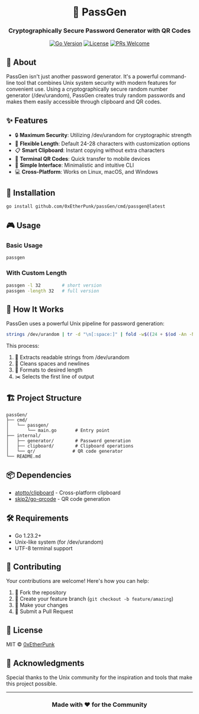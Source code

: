 <div align="center">

# 🔐 PassGen

### Cryptographically Secure Password Generator with QR Codes

[![Go Version](https://img.shields.io/badge/Go-1.23.2-00ADD8?style=flat-square&logo=go)](https://golang.org)
[![License](https://img.shields.io/badge/license-MIT-blue.svg?style=flat-square)](LICENSE)
[![PRs Welcome](https://img.shields.io/badge/PRs-welcome-brightgreen.svg?style=flat-square)](http://makeapullrequest.com)

</div>

## 🌟 About

PassGen isn't just another password generator. It's a powerful command-line tool that combines Unix system security with modern features for convenient use. Using a cryptographically secure random number generator (/dev/urandom), PassGen creates truly random passwords and makes them easily accessible through clipboard and QR codes.

## ✨ Features

- 🔒 **Maximum Security**: Utilizing /dev/urandom for cryptographic strength
- 📏 **Flexible Length**: Default 24-28 characters with customization options
- 📋 **Smart Clipboard**: Instant copying without extra characters
- 📱 **Terminal QR Codes**: Quick transfer to mobile devices
- 🎯 **Simple Interface**: Minimalistic and intuitive CLI
- 💻 **Cross-Platform**: Works on Linux, macOS, and Windows

## 🚀 Installation

```bash
go install github.com/0xEtherPunk/passGen/cmd/passgen@latest
```

## 🎮 Usage

### Basic Usage
```bash
passgen
```

### With Custom Length
```bash
passgen -l 32        # short version
passgen -length 32   # full version
```

## 🔧 How It Works

PassGen uses a powerful Unix pipeline for password generation:

```bash
strings /dev/urandom | tr -d "\n[:space:]" | fold -w$((24 + $(od -An -N2 -i /dev/urandom) % 4)) | head -n1
```

This process:
1. 📖 Extracts readable strings from /dev/urandom
2. 🧹 Cleans spaces and newlines
3. 📏 Formats to desired length
4. ✂️ Selects the first line of output

## 🏗 Project Structure

```
passGen/
├── cmd/
│   └── passgen/
│       └── main.go       # Entry point
├── internal/
│   ├── generator/        # Password generation
│   ├── clipboard/        # Clipboard operations
│   └── qr/              # QR code generator
└── README.md
```

## 📦 Dependencies

- [atotto/clipboard](https://github.com/atotto/clipboard) - Cross-platform clipboard
- [skip2/go-qrcode](https://github.com/skip2/go-qrcode) - QR code generation

## 🛠 Requirements

- Go 1.23.2+
- Unix-like system (for /dev/urandom)
- UTF-8 terminal support

## 🤝 Contributing

Your contributions are welcome! Here's how you can help:

1. 🍴 Fork the repository
2. 🌿 Create your feature branch (`git checkout -b feature/amazing`)
3. 🔧 Make your changes
4. 📝 Submit a Pull Request

## 📜 License

MIT © [0xEtherPunk](https://github.com/0xEtherPunk)

## 💖 Acknowledgments

Special thanks to the Unix community for the inspiration and tools that make this project possible.

---

<div align="center">
  
### Made with ❤️ for the Community

</div>